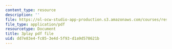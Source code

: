```yaml
---
content_type: resource
description: ''
file: https://ol-ocw-studio-app-production.s3.amazonaws.com/courses/res-6-012-introduction-to-probability-spring-2018/dd7e83e4fc853e4d5f93d1a9d578621b_l6YYHaV1aGc.pdf
file_type: application/pdf
resourcetype: Document
title: 3play pdf file
uid: dd7e83e4-fc85-3e4d-5f93-d1a9d578621b
---
```

